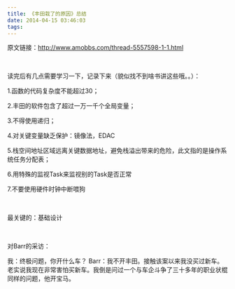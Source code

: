 ```yaml
---
title: 《丰田栽了的原因》总结
date: 2014-04-15 03:46:03
tags:
---
```

原文链接：http://www.amobbs.com/thread-5557598-1-1.html

&nbsp;

读完后有几点需要学习一下，记录下来（貌似找不到啥书讲这些哦。。）：

1.函数的代码复杂度不能超过30；

2.丰田的软件包含了超过一万一千个全局变量；

3.不得使用递归；

4.对关键变量缺乏保护：镜像法，EDAC

5.栈空间地址区域远离关键数据地址，避免栈溢出带来的危险，此文指的是操作系统任务分配表；

6.用特殊的监视Task来监视别的Task是否正常

7.不要使用硬件时钟中断喂狗

&nbsp;

最关键的：基础设计

&nbsp;

对Barr的采访：

我：终极问题，你开什么车？
Barr：我不开丰田。接触该案以来我没买过新车。老实说我现在非常害怕买新车。我倒是问过一个与车企斗争了三十多年的职业状棍同样的问题，他开宝马。
